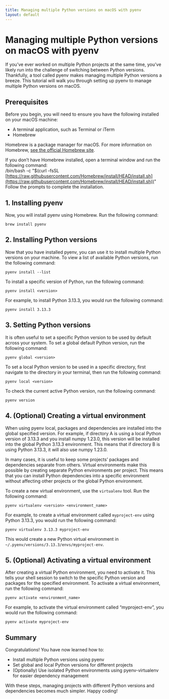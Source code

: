 ```yaml
---
title: Managing multiple Python versions on macOS with pyenv
layout: default
---
```


# Managing multiple Python versions on macOS with pyenv

If you’ve ever worked on multiple Python projects at the same time, you’ve likely run into the challenge of switching between Python versions. Thankfully, a tool called pyenv makes managing multiple Python versions a breeze. This tutorial will walk you through setting up pyenv to manage multiple Python versions on macOS.

## Prerequisites

Before you begin, you will need to ensure you have the following installed on your macOS machine:

* A terminal application, such as Terminal or iTerm  
* Homebrew

Homebrew is a package manager for macOS. For more information on Homebrew, [see the official Homebrew site](https://brew.sh/).

If you don’t have Homebrew installed, open a terminal window and run the following command:  
/bin/bash \-c "$(curl \-fsSL [https://raw.githubusercontent.com/Homebrew/install/HEAD/install.sh](https://raw.githubusercontent.com/Homebrew/install/HEAD/install.sh))"  
Follow the prompts to complete the installation.

## 1\. Installing pyenv

Now, you will install pyenv using Homebrew. Run the following command:  
```
brew install pyenv
```

## 2\. Installing Python versions

Now that you have installed pyenv, you can use it to install multiple Python versions on your machine. To view a list of available Python versions, run the following command:  
```
pyenv install --list
```

To install a specific version of Python, run the following command:  
```
pyenv install <version>
```

For example, to install Python 3.13.3, you would run the following command:  
```
pyenv install 3.13.3
```

## 3\. Setting Python versions

It is often useful to set a specific Python version to be used by default across your system. To set a global default Python version, run the following command:  
```
pyenv global <version>
```

To set a local Python version to be used in a specific directory, first navigate to the directory in your terminal, then run the following command:  
```
pyenv local <version>
```

To check the current active Python version, run the following command:  
```
pyenv version
```

## 4\. (Optional) Creating a virtual environment

When using pyenv local, packages and dependencies are installed into the global specified version. For example, if directory A is using a local Python version of 3.13.3 and you install numpy 1.23.0, this version will be installed into the global Python 3.13.3 environment. This means that if directory B is using Python 3.13.3, it will also use numpy 1.23.0.

In many cases, it is useful to keep some projects’ packages and dependencies separate from others. Virtual environments make this possible by creating separate Python environments per project. This means that you can install Python dependencies into a specific environment without affecting other projects or the global Python environment.

To create a new virtual environment, use the `virtualenv` tool. Run the following command:  
```
pyenv virtualenv <version> <environment_name>
```

For example, to create a virtual environment called `myproject-env` using Python 3.13.3, you would run the following command:  
```
pyenv virtualenv 3.13.3 myproject-env
```

This would create a new Python virtual environment in `~/.pyenv/versions/3.13.3/envs/myproject-env`.

## 5\. (Optional) Activating a virtual environment

After creating a virtual Python environment, you need to activate it. This tells your shell session to switch to the specific Python version and packages for the specified environment. To activate a virtual environment, run the following command:  
```
pyenv activate <environment_name>
```

For example, to activate the virtual environment called “myproject-env”, you would run the following command:  
```
pyenv activate myproject-env
```

## Summary

Congratulations\! You have now learned how to:

* Install multiple Python versions using pyenv  
* Set global and local Python versions for different projects  
* (Optionally) Use isolated Python environments using pyenv-virtualenv for easier dependency management

With these steps, managing projects with different Python versions and dependencies becomes much simpler. Happy coding\!